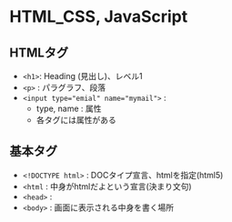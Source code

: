 # HTML_CSS, JavaScript
## HTMLタグ
- `<h1>`: Heading (見出し)、レベル1
- `<p>` : パラグラフ、段落
- `<input type="emial" name="mymail">` :
  - type, name : 属性
  - 各タグには属性がある
## 基本タグ
- `<!DOCTYPE html>` : DOCタイプ宣言、htmlを指定(html5)
- `<html` : 中身がhtmlだよという宣言(決まり文句)
- `<head>` : 
- `<body>` : 画面に表示される中身を書く場所